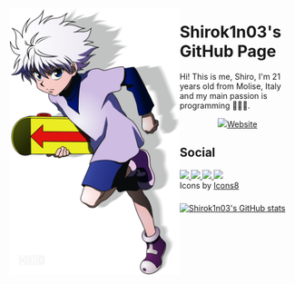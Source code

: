 <img align="left" src="https://github.com/ItsHaru03/ItsHaru03/blob/main/haru.png" alt=""  width="300px"></a>
# Shirok1n03's GitHub Page


Hi! This is me, Shiro, I'm 21 years old from Molise, Italy and my main passion is programming 🧑🏻‍💻.

 <p align="center">
 <a href="https://shirok1n03.github.io"><img width="25px" src="https://img.icons8.com/fluency/512/github.png"/>Website</a>
 <h2>Social</h2>
    <a href="https://t.me/Shirok1n03">
      <img width="25px" src="https://img.icons8.com/fluency/512/telegram-app.png"/>
    </a>
    <a href="https://discordapp.com/users/588721950734680104">
      <img width="25px" src="https://img.icons8.com/color/512/discord--v2.png"/>
    </a>
    <a href="https://twitter.com/Shirok1n03">
      <img width="25px" src="https://img.icons8.com/fluency/512/twitter.png"/>
    <a href="https://instagram.com/shirok1n03">
      <img width="25px" src="https://img.icons8.com/fluency/512/instagram-new.png"/>
    </a>
 <br>
 Icons by <a href="https://icons8.it/">Icons8</a>
  </p>
</h1>

### 

[![Shirok1n03's GitHub stats](https://github-readme-stats.vercel.app/api?username=Shirok1n03&theme=dark)](https://github.com/anuraghazra/github-readme-stats)
